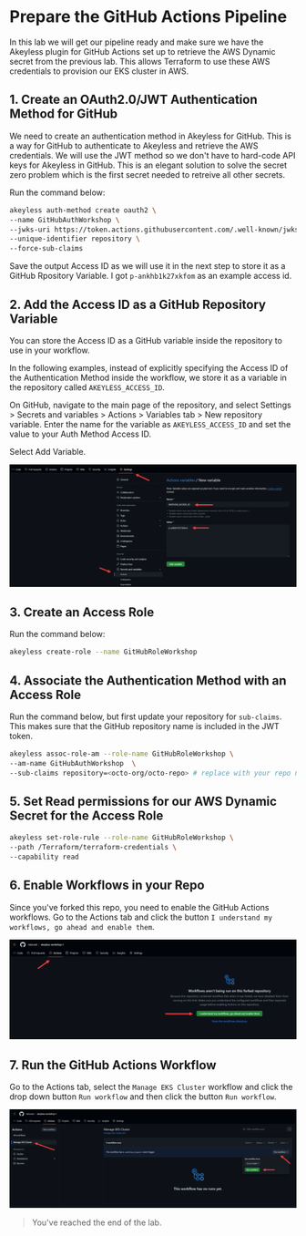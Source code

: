 # Prepare the GitHub Actions Pipeline

In this lab we will get our pipeline ready and make sure we have the Akeyless plugin for GitHub Actions set up to retrieve the AWS Dynamic secret from the previous lab. This allows Terraform to use these AWS credentials to provision our EKS cluster in AWS.

## 1. Create an OAuth2.0/JWT Authentication Method for GitHub

We need to create an authentication method in Akeyless for GitHub. This is a way for GitHub to authenticate to Akeyless and retrieve the AWS credentials. We will use the JWT method so we don't have to hard-code API keys for Akeyless in GitHub. This is an elegant solution to solve the secret zero problem which is the first secret needed to retreive all other secrets.

Run the command below:

```bash
akeyless auth-method create oauth2 \
--name GitHubAuthWorkshop \
--jwks-uri https://token.actions.githubusercontent.com/.well-known/jwks \
--unique-identifier repository \
--force-sub-claims
```

Save the output Access ID as we will use it in the next step to store it as a GitHub Rpository Variable. I got `p-ankhb1k27xkfom` as an example access id.

## 2. Add the Access ID as a GitHub Repository Variable

You can store the Access ID as a GitHub variable inside the repository to use in your workflow.

In the following examples, instead of explicitly specifying the Access ID of the Authentication Method inside the workflow, we store it as a variable in the repository called `AKEYLESS_ACCESS_ID`.

On GitHub, navigate to the main page of the repository, and select Settings > Secrets and variables > Actions > Variables tab > New repository variable.
Enter the name for the variable as `AKEYLESS_ACCESS_ID` and set the value to your Auth Method Access ID.

Select Add Variable.

![alt text](../images/repo_variable.png)

## 3. Create an Access Role

Run the command below:

```bash
akeyless create-role --name GitHubRoleWorkshop
```

## 4. Associate the Authentication Method with an Access Role

Run the command below, but first update your repository for `sub-claims`. This makes sure that the GitHub repository name is included in the JWT token.

```bash
akeyless assoc-role-am --role-name GitHubRoleWorkshop \
--am-name GitHubAuthWorkshop  \
--sub-claims repository=<octo-org/octo-repo> # replace with your repo name, mine is samgabrail/akeyless-workshop-1
```

## 5. Set Read permissions for our AWS Dynamic Secret for the Access Role

```bash
akeyless set-role-rule --role-name GitHubRoleWorkshop \
--path /Terraform/terraform-credentials \
--capability read
```

## 6. Enable Workflows in your Repo

Since you've forked this repo, you need to enable the GitHub Actions workflows. Go to the Actions tab and click the button `I understand my workflows, go ahead and enable them`.

![alt text](../images/enable_workflows.png)


## 7. Run the GitHub Actions Workflow

Go to the Actions tab, select the `Manage EKS Cluster` workflow and click the drop down button `Run workflow` and then click the button `Run workflow`.

![alt text](../images/run_workflow.png)



> You've reached the end of the lab.
